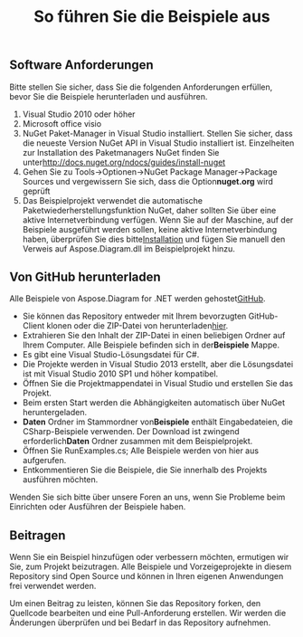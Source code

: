 ﻿---
title: So führen Sie die Beispiele aus
type: docs
weight: 80
url: /de/net/how-to-run-the-examples/
description: Auf dieser Seite wird beschrieben, wie die Beispiele der Bibliothek Aspose.Diagram ausgeführt werden.
---
## **Software Anforderungen**
Bitte stellen Sie sicher, dass Sie die folgenden Anforderungen erfüllen, bevor Sie die Beispiele herunterladen und ausführen.

1. Visual Studio 2010 oder höher
1. Microsoft office visio
1.  NuGet Paket-Manager in Visual Studio installiert. Stellen Sie sicher, dass die neueste Version NuGet API in Visual Studio installiert ist. Einzelheiten zur Installation des Paketmanagers NuGet finden Sie unter<http://docs.nuget.org/ndocs/guides/install-nuget>
1.  Gehen Sie zu Tools->Optionen->NuGet Package Manager->Package Sources und vergewissern Sie sich, dass die Option**nuget.org** wird geprüft
1.  Das Beispielprojekt verwendet die automatische Paketwiederherstellungsfunktion NuGet, daher sollten Sie über eine aktive Internetverbindung verfügen. Wenn Sie auf der Maschine, auf der Beispiele ausgeführt werden sollen, keine aktive Internetverbindung haben, überprüfen Sie dies bitte[Installation](/diagram/de/net/installation/) und fügen Sie manuell den Verweis auf Aspose.Diagram.dll im Beispielprojekt hinzu.
## **Von GitHub herunterladen**
 Alle Beispiele von Aspose.Diagram for .NET werden gehostet[GitHub](https://github.com/aspose-diagram/Aspose.Diagram-for-.NET).

-  Sie können das Repository entweder mit Ihrem bevorzugten GitHub-Client klonen oder die ZIP-Datei von herunterladen[hier](https://github.com/aspose-diagram/Aspose.Diagram-for-.NET/archive/master.zip).
-  Extrahieren Sie den Inhalt der ZIP-Datei in einen beliebigen Ordner auf Ihrem Computer. Alle Beispiele befinden sich in der**Beispiele** Mappe.
- Es gibt eine Visual Studio-Lösungsdatei für C#.
- Die Projekte werden in Visual Studio 2013 erstellt, aber die Lösungsdatei ist mit Visual Studio 2010 SP1 und höher kompatibel.
- Öffnen Sie die Projektmappendatei in Visual Studio und erstellen Sie das Projekt.
- Beim ersten Start werden die Abhängigkeiten automatisch über NuGet heruntergeladen.
- **Daten** Ordner im Stammordner von**Beispiele** enthält Eingabedateien, die CSharp-Beispiele verwenden. Der Download ist zwingend erforderlich**Daten** Ordner zusammen mit dem Beispielprojekt.
- Öffnen Sie RunExamples.cs; Alle Beispiele werden von hier aus aufgerufen.
- Entkommentieren Sie die Beispiele, die Sie innerhalb des Projekts ausführen möchten.

Wenden Sie sich bitte über unsere Foren an uns, wenn Sie Probleme beim Einrichten oder Ausführen der Beispiele haben.
## **Beitragen**
Wenn Sie ein Beispiel hinzufügen oder verbessern möchten, ermutigen wir Sie, zum Projekt beizutragen. Alle Beispiele und Vorzeigeprojekte in diesem Repository sind Open Source und können in Ihren eigenen Anwendungen frei verwendet werden.

Um einen Beitrag zu leisten, können Sie das Repository forken, den Quellcode bearbeiten und eine Pull-Anforderung erstellen. Wir werden die Änderungen überprüfen und bei Bedarf in das Repository aufnehmen.

